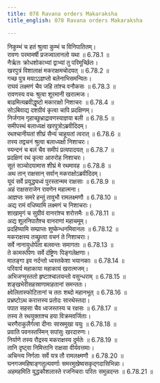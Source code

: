 ```yaml
---
title: 078 Ravana orders Makaraksha
title_english: 078 Ravana orders Makaraksha

---
```

<div class="audioEmbed"  caption="श्रीराम-हरिसीताराममूर्ति-घनपाठिभ्यां वचनम्" src="https://archive.org/download/Ramayana-recitation-Sriram-harisItArAmamUrti-Ghanapaati-v2/Kanda_6/Kanda_6_YK-078-Ravana_orders_Makaraksha_0.mp3"></div>

निकुम्भं च हतं श्रुत्वा कुम्भं च विनिपातितम्।  
रावणः परमामर्षी प्रजज्वालानलो यथा ॥ 6.78.1 ॥   
नैर्ऋतः क्रोधशोकाभ्यां द्वाभ्यां तु परिमूर्च्छितः।  
खरपुत्रं विशालाक्षं मकराक्षमचोदयत् ॥ 6.78.2 ॥   
गच्छ पुत्र मयाऽऽज्ञप्तो बलेनाभिसमन्वितः।  
राघवं लक्ष्मणं चैव जहि तांश्च वनौकसः ॥ 6.78.3 ॥   
रावणस्य वचः श्रुत्वा शूरमानी खरात्मजः।  
बाढमित्यब्रवीद्धृष्टो मकाराक्षो निशाचरः ॥ 6.78.4 ॥   
सोऽबिवाद्य दशग्रीवं कृत्वा चापि प्रदक्षिणम्।  
निर्जगाम गृहाच्छुभ्राद्रावणस्याज्ञया बली ॥ 6.78.5 ॥   
समीपस्थं बलाध्यक्षं खरपुत्रोऽब्रवीदिदम्।  
रथश्चानीयतां शीघ्रं सैन्यं चाहूयतां त्वरात् ॥ 6.78.6 ॥   
तस्य तद्वचनं श्रुत्वा बलाध्यक्षो निशाचरः।  
स्यन्दनं च बलं चैव समीपं प्रत्यपादयत् ॥ 6.78.7 ॥   
प्रदक्षिणं रथं कृत्वा आरुरोह निशाचरः।  
सूतं सञ्चोदयामास शीघ्रं मे रथमावह ॥ 6.78.8 ॥   
अथ तान् राक्षसान् सर्वान् मकराक्षोऽब्रवीदिदम्।  
यूयं सर्वे प्रयुद्ध्यध्वं पुरस्तान्मम राक्षसाः ॥ 6.78.9 ॥   
अहं राक्षसराजेन रावणेन महात्मना।  
आज्ञप्तः समरे हन्तुं तावुभौ रामलक्ष्मणौ ॥ 6.78.10 ॥   
अद्य रामं वधिष्यामि लक्ष्मणं च निशाचराः।  
शाखामृगं च सुग्रीवं वानरांश्च शरोत्तमैः ॥ 6.78.11 ॥   
अद्य शूलनिपातैश्च वानराणां महाचमूम्।  
प्रदहिष्यामि सम्प्राप्तः शुष्केन्धनमिवानलः ॥ 6.78.12 ॥   
मकराक्षस्य तच्छ्रुत्वा वचनं ते निशाचराः।  
सर्वे नानायुधोपेता बलवन्तः समागताः ॥ 6.78.13 ॥   
ते कामरूपिणः सर्वे दंष्ट्रिणः पिङ्गलेक्षणाः।  
मातङ्गा इव नर्दन्तो ध्वस्तकेशा भयानकाः ॥ 6.78.14 ॥   
परिवार्य महाकाया महाकायं खरात्मजम्।  
अभिजग्मुस्ततो हृष्टाश्चालयन्तो वसुन्धराम् ॥ 6.78.15 ॥   
शङ्खभेरीसहस्राणामाहतानां समन्ततः।  
क्ष्वेलितास्फोटितानां च ततः शब्दो महानभूत् ॥ 6.78.16 ॥   
प्रभ्रष्टोऽथ करात्तस्य प्रतोदः सारथेस्तदा।  
पपात सहसा चैव ध्वजस्तस्य च रक्षसः ॥ 6.78.17 ॥   
तस्य ते रथयुक्ताश्च हया विक्रमवर्जिताः।  
चरणैराकुलैर्गत्वा दीनाः सास्रमुखा ययुः ॥ 6.78.18 ॥   
प्रवाति पवनस्तस्मिन् सपांसुः खरदारुणः।  
निर्याणे तस्य रौद्रस्य मकराक्षस्य दुर्मतेः ॥ 6.78.19 ॥   
तानि दृष्ट्वा निमित्तानि राक्षसा वीर्यवत्तमाः।  
अचिन्त्य निर्गताः सर्वे यत्र तौ रामलक्ष्मणौ ॥ 6.78.20 ॥   
घनगजमहिषाङ्गतुल्यवर्णाः समरमुखेष्वसकृद्गदासिभिन्नाः।  
अहमहमिति युद्धकौशलास्ते रजनिचराः परितः समुन्नदन्तः ॥ 6.78.21 ॥   